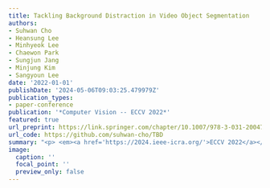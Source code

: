 ```yaml
---
title: Tackling Background Distraction in Video Object Segmentation
authors:
- Suhwan Cho
- Heansung Lee
- Minhyeok Lee
- Chaewon Park
- Sungjun Jang
- Minjung Kim
- Sangyoun Lee
date: '2022-01-01'
publishDate: '2024-05-06T09:03:25.479979Z'
publication_types:
- paper-conference
publication: '*Computer Vision -- ECCV 2022*'
featured: true
url_preprint: https://link.springer.com/chapter/10.1007/978-3-031-20047-2_26
url_code: https://github.com/suhwan-cho/TBD
summary: "<p> <em><a href='https://2024.ieee-icra.org/'>ECCV 2022</a></em> </p>"
image:
  caption: ''
  focal_point: ''
  preview_only: false
---
```

